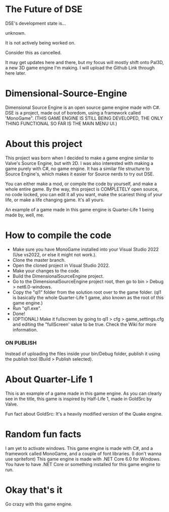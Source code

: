 # The Future of DSE
DSE's development state is...

unknown.

It is not actively being worked on.

Consider this as cancelled.

It may get updates here and there, but my focus will mostly shift onto Pal3D, a new 3D game engine I'm making. I will upload the Github Link through here later.

# Dimensional-Source-Engine
Dimensional Source Engine is an open source game engine made with C#.
DSE is a project, made out of boredom, using a framework called 'MonoGame".
(THIS GAME ENGINE IS STILL BEING DEVELOPED, THE ONLY THING FUNCTIONAL SO FAR IS THE MAIN MENU UI.)

# About this project
This project was born when I decided to make a game engine similar to Valve's Source Engine, but with 2D.
I was also interested with making a game purely with C#, no game engine.
It has a similar file structure to Source Engine's, which makes it easier for Source nerds to try out DSE.

You can either make a mod, or compile the code by yourself, and make a whole entire game.
By the way, this project is COMPLETELY open source, no code locked, you can edit it all you want, make the scariest thing of your life, or make a life changing game. It's all yours.

An example of a game made in this game engine is Quarter-Life 1 being made by, well, me.

# How to compile the code
- Make sure you have MonoGame installed into your Visual Studio 2022 (Use vs2022, or else it might not work.).
- Clone the master branch.
- Open the cloned project in Visual Studio 2022.
- Make your changes to the code.
- Build the DimensionalSourceEngine project.
- Go to the DimensionalSourceEngine project root, then go to bin > Debug > net6.0-windows.
- Copy the "ql1" folder from the solution root over to the game folder. (ql1 is basically the whole Quarter-Life 1 game, also known as the root of this game engine.)
- Run "ql1.exe".
- Done!
- (OPTIONAL) Make it fullscreen by going to ql1 > cfg > game_settings.cfg and editing the "fullScreen' value to be true.
Check the Wiki for more information.

### ON PUBLISH
Instead of uploading the files inside your bin/Debug folder, publish it using the publish tool (Build > Publish selected).

# About Quarter-Life 1
This is an example of a game made in this game engine.
As you can clearly see in the title, this game is inspired by Half-Life 1, made in GoldSrc by Valve.

Fun fact about GoldSrc: It's a heavily modified version of the Quake engine.

# Random fun facts
I am yet to activate windows.
This game engine is made with C#, and a framework called MonoGame, and a couple of font libraries. (I don't wanna use spritefont)
This game engine is made with .NET Core 6.0 for Windows.
You have to have .NET Core or something installed for this game engine to run.

# Okay that's it
Go crazy with this game engine.
